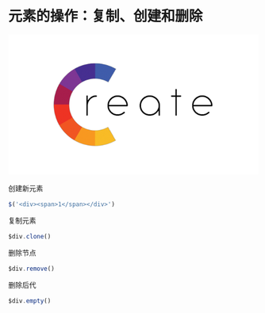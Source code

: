 # 元素的操作：复制、创建和删除

![create](../images/create.png)

创建新元素

```javascript
$('<div><span>1</span></div>') 
```

复制元素

```javascript
$div.clone()
```

删除节点

```javascript
$div.remove()
```

删除后代

```javascript
$div.empty()
```
